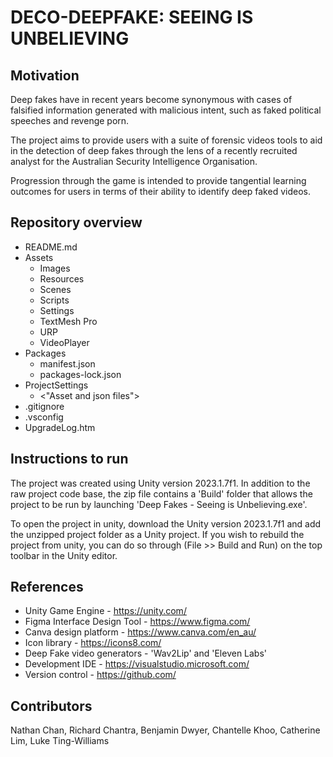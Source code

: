 # DECO-DEEPFAKE: SEEING IS UNBELIEVING

## Motivation

Deep fakes have in recent years become synonymous with cases of falsified information generated with malicious intent, such as faked political speeches and revenge porn. 

The project aims to provide users with a suite of forensic videos tools to aid in the detection of deep fakes through the lens of a recently recruited analyst for the Australian Security Intelligence Organisation.

Progression through the game is intended to provide tangential learning outcomes for users in terms of their ability to identify deep faked videos.

## Repository overview

- README.md
- Assets
   - Images
   - Resources
   - Scenes
   - Scripts
   - Settings
   - TextMesh Pro
   - URP
   - VideoPlayer
- Packages
   - manifest.json
   - packages-lock.json
- ProjectSettings
   - <"Asset and json files">
- .gitignore
- .vsconfig
- UpgradeLog.htm

## Instructions to run

The project was created using Unity version 2023.1.7f1. In addition to the raw project code base, the zip file contains a 'Build' folder that allows the project to be run by launching 'Deep Fakes - Seeing is Unbelieving.exe'.

To open the project in unity, download the Unity version 2023.1.7f1 and add the unzipped project folder as a Unity project. If you wish to rebuild the project from unity, you can do so through (File >> Build and Run) on the top toolbar in the Unity editor.

## References

- Unity Game Engine - https://unity.com/
- Figma Interface Design Tool - https://www.figma.com/
- Canva design platform - https://www.canva.com/en_au/
- Icon library - https://icons8.com/
- Deep Fake video generators - 'Wav2Lip' and 'Eleven Labs'
- Development IDE - https://visualstudio.microsoft.com/
- Version control - https://github.com/

## Contributors

Nathan Chan,
Richard Chantra,
Benjamin Dwyer,
Chantelle Khoo,
Catherine Lim,
Luke Ting-Williams
